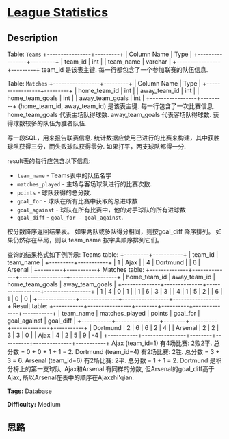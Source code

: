 # [League Statistics][title]

## Description

Table: `Teams`
            +----------------+---------+    | Column Name    | Type    |    +----------------+---------+    | team_id        | int     |    | team_name      | varchar |    +----------------+---------+    team_id 是该表主键.    每一行都包含了一个参加联赛的队伍信息.    

Table: `Matches`
            +-----------------+---------+    | Column Name     | Type    |    +-----------------+---------+    | home_team_id    | int     |    | away_team_id    | int     |    | home_team_goals | int     |    | away_team_goals | int     |    +-----------------+---------+    (home_team_id, away_team_id) 是该表主键.    每一行包含了一次比赛信息.    home_team_goals 代表主场队得球数.    away_team_goals 代表客场队得球数.    获得球数较多的队伍为胜者队伍.    

写一段SQL，用来报告联赛信息. 统计数据应使用已进行的比赛来构建，其中获胜球队获得三分，而失败球队获得零分. 如果打平，两支球队都得一分.

result表的每行应包含以下信息:

  * `team_name` \- Teams表中的队伍名字
  * `matches_played` \- 主场与客场球队进行的比赛次数.
  * `points` \- 球队获得的总分数.
  * `goal_for` \- 球队在所有比赛中获取的总进球数
  * `goal_against` \- 球队在所有比赛中，他的对手球队的所有进球数
  * `goal_diff` \- `goal_for - goal_against`.

按分数降序返回结果表。 如果两队或多队得分相同，则按goal_diff 降序排列。 如果仍然存在平局，则以 team_name 按字典顺序排列它们。

查询的结果格式如下例所示:
            Teams table:    +---------+-----------+    | team_id | team_name |    +---------+-----------+    | 1       | Ajax      |    | 4       | Dortmund  |    | 6       | Arsenal   |    +---------+-----------+        Matches table:    +--------------+--------------+-----------------+-----------------+    | home_team_id | away_team_id | home_team_goals | away_team_goals |    +--------------+--------------+-----------------+-----------------+    | 1            | 4            | 0               | 1               |    | 1            | 6            | 3               | 3               |    | 4            | 1            | 5               | 2               |    | 6            | 1            | 0               | 0               |    +--------------+--------------+-----------------+-----------------+            Result table:    +-----------+----------------+--------+----------+--------------+-----------+    | team_name | matches_played | points | goal_for | goal_against | goal_diff |    +-----------+----------------+--------+----------+--------------+-----------+    | Dortmund  | 2              | 6      | 6        | 2            | 4         |    | Arsenal   | 2              | 2      | 3        | 3            | 0         |    | Ajax      | 4              | 2      | 5        | 9            | -4        |    +-----------+----------------+--------+----------+--------------+-----------+        Ajax (team_id=1) 有4场比赛: 2败2平. 总分数 = 0 + 0 + 1 + 1 = 2.    Dortmund (team_id=4) 有2场比赛: 2胜. 总分数 = 3 + 3 = 6.    Arsenal (team_id=6) 有2场比赛: 2平. 总分数 = 1 + 1 = 2.    Dortmund 是积分榜上的第一支球队. Ajax和Arsenal 有同样的分数, 但Arsenal的goal_diff高于Ajax, 所以Arsenal在表中的顺序在Ajaxzhi'qian.    


**Tags:** Database

**Difficulty:** Medium

## 思路

[title]: https://leetcode-cn.com/problems/league-statistics
